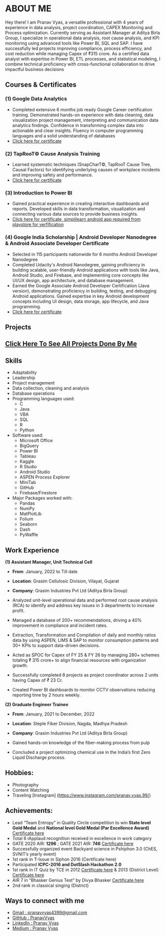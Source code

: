 # ABOUT ME

Hey there! I am Pranav Vyas, a versatile professional with 4 years of experience in data analysis, project coordination, CAPEX Monitoring and Process optimization. Currently serving as Assistant Manager at Aditya Birla Group, I specialize in operational data analysis, root cause analysis, and KPI monitoring using advanced tools like Power BI, SQL and SAP. I have successfully led projects improving compliance, process efficiency, and cost reduction while managing Capex of ₹315 crore. As a certified data analyst with expertise in Power BI, ETL processes, and statistical modeling, I combine technical proficiency with cross-functional collaboration to drive impactful business decisions

## Courses & Certificates

### (1) Google Data Analytics

- Completed extensive 6 months job ready Google Career certification training. Demonstrated hands-on experience with data cleaning, data visualization project management, interpreting and communication data analytics findings. Confidence in transforming complex data into actionable and clear insights. Fluency in computer programming languages and a solid understanding of databases
- [Click here for certificate](https://coursera.org/share/f5a42af59e5feecfc27a2c0638d9f867)

### (2) TapRooT© Cause Analysis Training

- Learned systematic techniques (SnapCharT©, TapRooT Cause Tree, Causal Factors) for identifying underlying causes of workplace incidents and improving safety and performance.
- [Click here for certificate](https://drive.google.com/file/d/1hOd6FAYq9KduJw4qELsoE58Bh-ypJEAv/view?usp=sharing)

### (3) Introduction to Power BI

- Gained practical experience in creating interactive dashboards and reports. Developed skills in data transformation, visualization and connecting various data sources to provide business insights.
- [Click here for certificate, simplilearn android app required from playstore for verfification](https://simpli.app.link/cwRXeBTppNb)

### (4) Google India Scholarship | Android Developer Nanodegree & Android Associate Developer Certificate

- Selected in 115 participants nationwide for 6 months Android Developer Nanodegree
- Completed Udacity's Android Nanodegree, gaining proficiency in building scalable, user-friendly Android applications with tools like Java, Android Studio, and Firebase, and implementing core concepts like UI/UX design, app architecture, and database management.
- Earned the Google Associate Android Developer Certification (Java version), demonstrating proficiency in building, testing, and debugging Android applications. Gained expertise in key Android development concepts including UI design, data storage, app lifecycle, and Java programming.
- [Click here for certificate](https://www.udacity.com/certificate/e/f4484d4a-6270-11e8-8ed8-23f39765e586)

## Projects
## [Click Here To See All Projects Done By Me](projects.md)

## Skills
- Adaptability
- Leadership
- Project management
- Data collection, cleaning  and analysis
- Database operations
- Programming languages used:
    - C
    - Java
    - VBA
    - SQL
    - R
    - Python
- Software used: 
    - Microsoft Office
    - BigQuery
    - Power BI
    - Tableau
    - Kaggle
    - R Studio
    - Android Studio
    - ASPEN Process Explorer
    - MiniTab
    - GitHub
    - Firebase/Firestore
- Major Packages worked with:
    - Pandas
    - NumPy
    - MatPlotLib
    - Folium
    - Seaborn
    - Dash
    - PyWaffle

## Work Experience

**(1) Assistant Manager, Unit Technical Cell**

- **From**: January, 2022 to Till date
- **Location**: Grasim Cellulosic Division, Vilayat, Gujarat
- **Company**: Grasim Industries Pvt Ltd (Aditya Birla Group)

- Analyzed unit-level operational data and performed root cause analysis (RCA) to identify and address key issues in 3 departments to increase profit.
- Managed a database of 200+ recommendations, driving a 40% improvement in compliance and incident rates.
- Extraction, Transformation and Compilation of daily and monthly ratios data by using ASPEN, LIMS & SAP to monitor consumption patterns and 30+ KPIs to support data-driven decisions.
- Acted as SPOC for Capex of FY 25 & FY 26 by managing 280+ schemes totaling ₹ 315 crore+ to align financial resources with organization growth.
- Successfully completed 8 projects as project coordinator across 2 units having Capex of ₹ 23 Cr.
- Created Power BI dashboards to monitor CCTV observations reducing reporting time by 2 hours weekly.


**(2) Graduate Engineer Trainee**

- **From**: January, 2021 to December, 2022
- **Location**: Steple Fiber Division, Nagda, Madhya Pradesh
- **Company**: Grasim Industries Pvt Ltd (Aditya Birla Group)

- Gained hands-on knowledge of the fiber-making process from pulp
- Concluded a project optimizing chemical use in the India’s first Zero Liquid Discharge process.

## Hobbies:
- Photography
- Content Watching
- Traveling [Instagram] (https://www.instagram.com/pranav.vyas.99/)

## Achievements:
- Lead “Team Entropy” in Quality Circle competition to win **State level Gold Medal** and **National level Gold Medal (Par Excellence Award)** [Certificate here](https://drive.google.com/file/d/1pqpcwVgqoSmpxf5jXdAYJDukUYHGsvsN/view?usp=sharing)
- Total 6 iApplaud recognition received in excellence in work category
- GATE 2020 AIR: **1296** ; GATE 2021 AIR: **746** [Certificate here](https://drive.google.com/file/d/1pdeKT7AEZxlX0ilV52i9CjdZjVD4jUZi/view?usp=sharing)
- Successfully organized event Backyard science in Pshiphon 3.0 (ChES, SVNIT’s yearly event) 
- 1st rank in T-Issue in Siphon 2016 (Certificate here)
- Participated **ICPC-2016 and DotSlash Hackathon 2.0**
- 1st rank in IT Quiz by TCE in 2012 [Certificate here](https://drive.google.com/file/d/1y70hDfwaPj-VRVuLNXboVB0kFKhLCAOM/view?usp=sharing) & 2013 (District Level) [Certificate here](https://drive.google.com/file/d/1JZ50U41WvzKWBd_ahUQMPTDnOFYZx9yD/view?usp=sharing)
- AIR 7 in “Bhasker Genius Test” by Divya Bhasker [Certificate here](https://drive.google.com/file/d/1pharK6QnempBnCiX5xYye-boN-jPdDWO/view?usp=sharing)
- 2nd rank in classical singing (District)

## Ways to connect with me

- [Gmail : pranavvyas4399@gmail.com](https://mail.google.com/mail/?view=cm&fs=1&tf=1&to=pranavvyas4399@gmail.com)
- [GitHub : PranavVyas](https://github.com/PranavVyas)
- [LinkedIn : Pranav Vyas](https://www.linkedin.com/in/pranavvyas99)
- [Medium : Pranav Vyas](https://medium.com/@pranav.vyas.99)

<!-- ## (1) Google Data Analytics Capstone Project

> I started this case study as a Capstone Project of Google Data analytics Proffesional Certificate.

### Overview

- Completed a capstone project for Cyclistic bike-share company, analyzing user data.
- Focused on understanding differences between casual riders and annual members.
- Used SQL, BigQuery, and PowerBI for data cleaning, analysis, and visualization.
- Identified patterns in rider behavior, such as ride times and locations.
- Provided actionable marketing recommendations to increase annual memberships.
- Emphasized data integrity, ensuring that records were error-free after cleaning.
- Final insights aimed at helping the marketing team optimize campaigns and boost conversion rates.

### Screenshots

Here are some of the visuals created for the project: To read about the project [Click here][GDACapstoneArt]

Monthwise Rider types Graph:
![GDACapstoneGraph1](assets/img/GDACapstoneGraph1.jpg)

Weekdaywise Rider types Graph:
![GDACapstoneGraph2](assets/img/GDACapstoneGraph2.jpg)

### Download Links

| Sr No |  Perticular | Detail |
| ------ | ------ | ------ |
| 1 | Project End Date | September, 2024|
| 2 | Status | Completed |
| 3 | Update | Not maintained |
| 4 | Microsoft PPT | [Click here][GDACapstonePPT] |
| 5 | Report PDF | [Click here][GDACapstoneRpt] |
| 6 | Explaination Article | [Click here][GDACapstoneArt] |
| 7 | GitHub Link | [Click here][GDACapstoneGitHub] |

## (2) CCTV Monitering Dashboard

### Background:

- I started this project as a self initiative. I was incharge of CCTV monitering data (There was practise of HODs oberving cctv cameras and seding theirobservations via email to me, I then kept record in local excel file). This became hard to maintain as SHs are also involved later, which increased observer numbers and thus mails.
- So, I created microsoft power app to get details from HODs and SHs
- I have taken feedback from my stackholders (VP-Production, VP-Engineering, DH-Safety, LH-Technical Services) for details required to be filled in form (I had to read every observation and put in different 9 categories, now i have added this in form so manual reading of observation is also avoided)
- After I received enough data, I started with making dashboard in PowerBI. I deveoped dashboard and deployed on company server. This gave us what are most observed violations and helped by creating action plan for reduction

### Overview

- Data collection from section heads and above about observation done through CCTV of unsafe act
- Designed database, identified requirements and created forms for online data collection accessible from Phone or Web browser
- Categorized in 9 different categories and generate recommendations based on observations
- Report format made after discussion of stakeholders and shared on weekly basis
- Made insightful dashboard in PowerBI to see and moniter KPIs

### Screenshots

Here are some of the screen shots of dashboard:

Xoxoxox:
![GDACapstoneGraph1](assets/img/GDACapstoneGraph1.jpg)

XoxoX:
![GDACapstoneGraph2](assets/img/GDACapstoneGraph2.jpg)

### Download Links

| Sr No |  Perticular | Detail |
| ------ | ------ | ------ |
| 1 | Project End Date | Continued since August,2024 |
| 2 | Status | Not completed |
| 3 | Update | Updated as required |
| 4 | GitHub Link | [Click here][CCTVGitHub] |

## (3) Student Companion Android App

> I started this app as a Capstone Project of Udacity's Android Developer Nanodegree, but continoued to develop and add features to it untill 2019. This project is not maintained by me now. Here is description of app:

Student Companion is an app that has many features that are useful for students in school, High School or college.

### Features

- **Attendance Manager**
    - Manages attendance and reminds you to fill attendance, This can be useful to see the regularity of student or in some colleges with minimum attendance criteria.
    - Overall attendace summary can be seen for each subject by going to Overall Attendance Manager
- **Smart attendance**
    - Marks attendance based on geo location of phone, If phone is in the location provided for classes, automatically attendance is marked. 
- **NoteManager** 
    - Notes can be taken easily and later be edited or removed as per convenience by Note Manager. 
- **Market place** 
    - Market place is made through this app to post ads about your old books, vehicles, documents so that other people can use them and both will get the benefit. As there is no payment gateway included with the app user does not need to fill any pieces of information other than phone no to contact.
- **Digital library**
    - This feature ensures that the student has enough material to study if they can not afford books they should use the digital versions.
- **The Notification Manager** 
    - Notification Manager will warn the user if attendance goes lower or if there is an interesting event going on in college!
- **Today's lecture Widget**
    - The widget provided with the app removes the headache of remembering the lectures by providing the lecture of that days right on the home screen. The widget will update at the midnight (around 12:00 AM) so it makes sure that you only see the latest day's timetable and also don't consume battery by frequently updating itself
- **Dark Theme (Available only in Paid Version)**
    - By Enabling the dark mode in the settings page you can use dark mode. Why us there Dark Mode ? Well It saves some battery on AMOLED Screens and main reason is It looks Cool 
- **Timetable & Holidays**
    - It is very easy to see time table of the whole week in the app. Just touch the hamburger menu (3 horizontal lines at top left corner) or swipe from left edge to right to open Navigation menu and than select timetable and you can see the timetable and select the holidays to see the holidays and details about holidays

### Screenshots

| Student Companion |
| ------ |
| ![StudentC1](assets/img/student_comp_1.png) |
| ![StudentC2](assets/img/student_comp_2.png) |
| ![StudentC3](assets/img/student_comp_3.png) |
| ![StudentC4](assets/img/student_comp_4.png) |
| ![StudentC5](assets/img/student_comp_5.png) |

### Details

| Sr No |  Perticular | Detail |
| ------ | ------ | ------ |
| 1 | Project End Date | January, 2019|
| 2 | Status | Completed |
| 3 | Update | Not maintained |
| 4 | GitHub Link | [Click here][SCGitHub] |

## (4) Student Companion Android App (MVVM Based Version)

- Same as "Student Companion Android App" but built from ground up using Room Library and use of ViewModel Library to handle android life cycle data transitions

> This project is not maintained now, This was made as part of learning and development for MVVM architecture

### Details

| Sr No |  Perticular | Detail |
| ------ | ------ | ------ |
| 1 | Project End Date | November, 2019|
| 2 | Status | Completed |
| 3 | Update | Not maintained |
| 4 | GitHub Link | [Click here][SCMVVMGitHub] |

## (5) Movie Mania

> I created this app to learn about Room database and how to use API to fetch data. I created this app while I was learning android development from Udacity. This app is not maintained now. Feel free to checkout the source code and fork it and update it to your liking.

- Movie Mania is an app that is created with purpose of entertainment in mind.
- It provides features like Movie Details, Movie list sorted by popularity, IMDB Rating and New Movies Movie Details contains information like Movie trailer linked directly to YouTube and can be shared directly from the app at any time

### Screenshots

| ![Movie1](assets/img/movie_mania_1.png) | ![Movie2](assets/img/movie_mania_2.png) |
| ------ | ------ |
|![Movie3](assets/img/movie_mania_3.png) | ![Movie4](assets/img/movie_mania_4.png) |

### Details

| Sr No |  Perticular | Detail |
| ------ | ------ | ------ |
| 1 | Project End Date | October, 2018|
| 2 | Status | Completed |
| 3 | Update | Not maintained |
| 4 | GitHub Link | [Click here][MMGitHub] |

### (6) XYZ Reader

> XYZ is a project done under Udacity Nanodegree Projects and redesigned app from the original app given by Udacity in the Nanodegree

- XYZ reader is feed reader app that uses Material Design Guidelines and new material design components for better UX to show very big articles at once in the app.
- The app is optimized by using recycler view to load text, in this way app stays efficient in memory and shows very big articles at once.
- The recycler view does not load all the items at once but recycles the item holders and caches them for further use, in this way the app uses very low memory (compared to normal list view or single text view) to load three articles each being more than 1000 lines from the internet!

### Details

| Sr No |  Perticular | Detail |
| ------ | ------ | ------ |
| 1 | Project End Date | October, 2018|
| 2 | Status | Completed |
| 3 | Update | Not maintained |
| 4 | GitHub Link | [Click here][XYZRGitHub] |

## (7) EasyEdu

> EasyEdu is app made in DotSlash 2.0 hackathon. We were two people team (**Team[0]** - Pranav Vyas, Tirth Patel), I focused on coding and my partner in creating visuals, wireframes etc. We made this app in 26 hours, so this might be looking like unfinished app, but functionally this is working fully

**Problem Statement:** 
- The country has always been striving to get education to the commons in the most lucrative way possible. Educational resources and measures to improve its discourse comes under the category.

**Solution:**
- A platform for University Students to share Documents such as Exam Papers and Study Material.
- Users can Upload/Download Documents shared by Users.
- Users can follow subjects, semesters and branches to receive updates when a new document is uploaded for that subject/semester/branch.
- Users can schedule reminders to downloads documents.

### Screenshots

| ![EasyEdu1](assets/img/easy_edu_1.png) | ![EasyEdu2](assets/img/easy_edu_2.png) |
| ------ | ------ |
|![EasyEdu3](assets/img/easy_edu_3.png) | ![EasyEdu4](assets/img/easy_edu_4.png) |
|![EasyEdu5](assets/img/easy_edu_5.png) | ![EasyEdu6](assets/img/easy_edu_6.png) |

### Details

| Sr No |  Perticular | Detail |
| ------ | ------ | ------ |
| 1 | Project End Date | February , 2019|
| 2 | Status | Completed |
| 3 | Update | Not maintained |
| 4 | GitHub Link | [Click here][EEGitHub] |

## (8) My Cook Book

> My Cook Book is a project done under Udacity Nanodegree Projects. This project is not maitained by me anymore.

- My Cookbook is an android app to demonstrate the extraction of information from JSON file located in cloud and handling of various cases like unavailability of full information
- App also uses the ExoPlayer to buffer and show online video content to user with media controls that can be controlled by the various connected device like earphones, Bluetooth devices etc
- My Cookbook shows off some of the useful features like PIP Mode, Automatically Full Screen while in landscape mode

### Screenshots

| ![Cookbook1](assets/img/my_cookbook_1.png) | ![Cookbook2](assets/img/my_cookbook_2.png) |![Cookbook3](assets/img/my_cookbook_3.png) |
| ------ | ------ | ------ |
| Home Screen | Details Page | Video Page |

![Cookbook4](assets/img/my_cookbook_4.png)

### Details

| Sr No |  Perticular | Detail |
| ------ | ------ | ------ |
| 1 | Project End Date | August, 2018|
| 2 | Status | Completed |
| 3 | Update | Not maintained |
| 4 | GitHub Link | [Click here][MCBGitHub] |

## Other Projects

> Other projects I have developed during Udacity Android Developer nanodegree, College and School time during extra time as a side projects. I have always been curious of something I have learnt that can be used to create something that is useful and unique. so, I always try to create something to implement core concepts I have learnt. After all, when we implement something we learn, we also find some of the unexpected challenges

## (9) Tic Tac Toe for Andoid

### Details

| Sr No |  Perticular | Detail |
| ------ | ------ | ------ |
| 1 | Project End Date | July, 2017|
| 2 | Status | Completed |
| 3 | Update | Not maintained |
| 4 | GitHub Link | [Click here][TTTAndroidGitHub] |

## (10) ProHotspot v2

### Details

| Sr No |  Perticular | Detail |
| ------ | ------ | ------ |
| 1 | Project End Date | 2017 |
| 2 | Status | Completed |
| 3 | Update | Not maintained |
| 4 | GitHub Link | [Click here][PHSV2GitHub] |

## (11) Tic Tac Toe (Java GUI Version)

> This is my first app made in Java GUI for practising and learning concepts. I used GUI elements for making this app

- Tic Tac Toe is a game which is played by two players, which is a very old game and here it is my best try to create the same game in Java language!!

### Screenshots

| <p align="center"><img src="assets/img/tic_tac_toe_java_1.png" alt="TTTJ1"></p> |
| ----- |
| <p align="center"><img src="assets/img/tic_tac_toe_java_2.png" alt="TTTJ2"></p> |
| <p align="center"><img src="assets/img/tic_tac_toe_java_3.png" alt="TTTJ3"></p> |

### Details

| Sr No |  Perticular | Detail |
| ------ | ------ | ------ |
| 1 | Project End Date | 2016 |
| 2 | Status | Completed |
| 3 | Update | Not maintained |
| 4 | GitHub Link | [Click here][TTTJavaGitHub] |

## (12) Tic Tac Toe (C Language Version)

> This is my first every venture to programming and making "app" from coding

- Tic Tac Toe is a game which is played by two players, which is a very old game and here it is my best try to create the same game in Java as well as C language!!

### Screenshots

| Tic Tac Toe (C) |
| ------ |
| ![TTTC1](assets/img/tic_tac_toe_c_3.png) |
| ![TTTC2](assets/img/tic_tac_toe_c_2.png) |
| ![TTTC3](assets/img/tic_tac_toe_c_1.png) |

### Details

| Sr No |  Perticular | Detail |
| ------ | ------ | ------ |
| 1 | Project End Date | 2014 |
| 2 | Status | Completed |
| 3 | Update | Not maintained |
| 4 | GitHub Link | [Click here][TTTCGitHub] |

## (13) PAI

> This app was developed when we did not had computer in our house. We had extra curricular classes as Computer subject in my town in my school. I joined these classes and whenever I am doe with teachers assignment, I worked on this project and some other C projects. Please keep in mind that this is written by me back when Computers were not populer in my town and only my school had 10 computers in our whole town. I was just learning the computer languages. I wanted to have orignal program here so I did not changed anything 

- PAI is written in C language which is basically early database of sentences.
- I have incorporated trial and paid mode in this also, For paid version user can set password which is stored in "base.obb" file and for creating OTP is required which is generated through an algorithm.
- OTPs are stored in OTP.txt file that is generated by program
- Database is stored in "file.obb"
- If value is found it returns values if not found it asks for input answers you want to display and stores inside local file

### Screenshots

| PAI |
| ------ |
| ![PAI1](assets/img/pai_1.png) |
| ![PAI2](assets/img/pai_2.png) |
| ![PAI3](assets/img/pai_3.png) |

### Details

| Sr No |  Perticular | Detail |
| ------ | ------ | ------ |
| 1 | Project End Date | 2014 |
| 2 | Status | Completed |
| 3 | Update | Not maintained |
| 4 | GitHub Link | [Click here][PAIGitHub] |

## (14) PKV website

> If the graphics looks old but this was made by me in Microsoft App, I don't remeber exctely now. But it was in 2013 when I coded this website in my schools computer in computer classes. There are many things written in this website which might be looking childish, Because it was made by a child who used this thing called computer for 3-4 months in intervals. I wanted to keep this as is so nothing is changed.

This is a HTML file, in which programming is done for with IF ELSE.

### Details

| Sr No |  Perticular | Detail |
| ------ | ------ | ------ |
| 1 | Project End Date | 2013 |
| 2 | Status | Completed |
| 3 | Update | Not maintained |
| 4 | GitHub Link | [Click here][PKVGitHub] |

[GDACapstoneDsetOrg]: <https://github.com/PranavVyas/GDACapstone/tree/main/Databases/Original>
[GDACapstoneDsetClnd]: <https://github.com/PranavVyas/GDACapstone/tree/main/Databases/Cleaned>
[GDACapstoneGitHub]: <https://github.com/PranavVyas/GDACapstone>
[GDACapstonePPT]: <https://github.com/PranavVyas/GDACapstone/tree/main/Presentation>
[GDACapstoneRpt]: <https://github.com/PranavVyas/GDACapstone/tree/main/Report>
[GDACapstoneArt]: https://medium.com/@pranav.vyas.99/a-beginners-guide-to-google-data-analytics-capstone-project-how-does-a-bike-share-navigate-speedy-f4a04f701d4a
[MovieManaiaGitHubLink]: <https://github.com/joemccann/dillinger/tree/master/plugins/onedrive/README.md>
[ProfileGithub]: <https://github.com/joemccann/dillinger/tree/master/plugins/onedrive/README.md>
[ProfileLinkedIn]: <https://github.com/joemccann/dillinger/tree/master/plugins/onedrive/README.md>
[ProfileGmail]: <https://github.com/joemccann/dillinger/tree/master/plugins/onedrive/README.md>
[ProfileKaggle]: <https://github.com/joemccann/dillinger/tree/master/plugins/onedrive/README.md>
[ProfileMedium]: <https://github.com/joemccann/dillinger/tree/master/plugins/onedrive/README.md>
[SCGitHub]: <https://github.com/PranavVyas/StudentCompanion>
[SCMVVMGitHub]: <https://github.com/PranavVyas/StudentCompanionMVVM>
[MMGitHub]: <https://github.com/PranavVyas/PopularMovies>
[CCTVGitHub]: <https://github.com/PranavVyas/CCTVDashboard>
[XYZRGitHub]: <https://github.com/PranavVyas/XYZ-Reader>
[MCBGitHub]: <https://github.com/PranavVyas/MyCookBook>
[PAIGitHub]: <https://github.com/PranavVyas/PAI>
[PKVGitHub]: <https://github.com/PranavVyas/PKVWebsite>
[TTTJavaGitHub]: <https://github.com/PranavVyas/TicTacToe_Java>
[TTTCGitHub]: <https://github.com/PranavVyas/Tic-Tac-Toe>
[TTTAndroidGitHub]: <https://github.com/PranavVyas/TIcTacToeForAndroid>
[EEGitHub]: <https://github.com/PranavVyas/DotSlash>
[PHSV2GitHub]: <https://github.com/PranavVyas/DotSlash> -->
